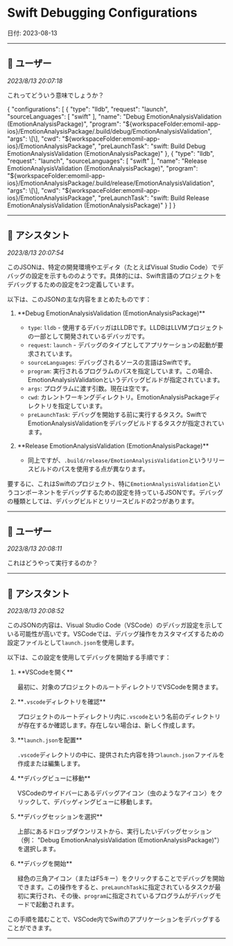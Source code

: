 # Swift Debugging Configurations

日付: 2023-08-13

---

## 👤 ユーザー
*2023/8/13 20:07:18*

これってどういう意味でしょうか？

{
    "configurations": \[
        {
            "type": "lldb",
            "request": "launch",
            "sourceLanguages": \[
                "swift"
            \],
            "name": "Debug EmotionAnalysisValidation (EmotionAnalysisPackage)",
            "program": "${workspaceFolder:emomil-app-ios}/EmotionAnalysisPackage/.build/debug/EmotionAnalysisValidation",
            "args": \[\],
            "cwd": "${workspaceFolder:emomil-app-ios}/EmotionAnalysisPackage",
            "preLaunchTask": "swift: Build Debug EmotionAnalysisValidation (EmotionAnalysisPackage)"
        },
        {
            "type": "lldb",
            "request": "launch",
            "sourceLanguages": \[
                "swift"
            \],
            "name": "Release EmotionAnalysisValidation (EmotionAnalysisPackage)",
            "program": "${workspaceFolder:emomil-app-ios}/EmotionAnalysisPackage/.build/release/EmotionAnalysisValidation",
            "args": \[\],
            "cwd": "${workspaceFolder:emomil-app-ios}/EmotionAnalysisPackage",
            "preLaunchTask": "swift: Build Release EmotionAnalysisValidation (EmotionAnalysisPackage)"
        }
    \]
}

---

## 🤖 アシスタント
*2023/8/13 20:07:54*

このJSONは、特定の開発環境やエディタ（たとえばVisual Studio Code）でデバッグの設定を示すもののようです。具体的には、Swift言語のプロジェクトをデバッグするための設定を2つ定義しています。

以下は、このJSONの主な内容をまとめたものです：

1. \*\*Debug EmotionAnalysisValidation (EmotionAnalysisPackage)\*\*

   - `type`: `lldb` - 使用するデバッガはLLDBです。LLDBはLLVMプロジェクトの一部として開発されているデバッガです。
   - `request`: `launch` - デバッグのタイプとしてアプリケーションの起動が要求されています。
   - `sourceLanguages`: デバッグされるソースの言語はSwiftです。
   - `program`: 実行されるプログラムのパスを指定しています。この場合、EmotionAnalysisValidationというデバッグビルドが指定されています。
   - `args`: プログラムに渡す引数。現在は空です。
   - `cwd`: カレントワーキングディレクトリ。EmotionAnalysisPackageディレクトリを指定しています。
   - `preLaunchTask`: デバッグを開始する前に実行するタスク。SwiftでEmotionAnalysisValidationをデバッグビルドするタスクが指定されています。

2. \*\*Release EmotionAnalysisValidation (EmotionAnalysisPackage)\*\*

   - 同上ですが、`.build/release/EmotionAnalysisValidation`というリリースビルドのパスを使用する点が異なります。

要するに、これはSwiftのプロジェクト、特に`EmotionAnalysisValidation`というコンポーネントをデバッグするための設定を持っているJSONです。デバッグの種類としては、デバッグビルドとリリースビルドの2つがあります。

---

## 👤 ユーザー
*2023/8/13 20:08:11*

これはどうやって実行するのか？

---

## 🤖 アシスタント
*2023/8/13 20:08:52*

このJSONの内容は、Visual Studio Code（VSCode）のデバッガ設定を示している可能性が高いです。VSCodeでは、デバッグ操作をカスタマイズするための設定ファイルとして`launch.json`を使用します。

以下は、この設定を使用してデバッグを開始する手順です：

1. \*\*VSCodeを開く\*\*
   
   最初に、対象のプロジェクトのルートディレクトリでVSCodeを開きます。

2. \*\*`.vscode`ディレクトリを確認\*\*

   プロジェクトのルートディレクトリ内に`.vscode`という名前のディレクトリが存在するか確認します。存在しない場合は、新しく作成します。

3. \*\*`launch.json`を配置\*\*

   `.vscode`ディレクトリの中に、提供された内容を持つ`launch.json`ファイルを作成または編集します。

4. \*\*デバッグビューに移動\*\*

   VSCodeのサイドバーにあるデバッグアイコン（虫のようなアイコン）をクリックして、デバッゲィングビューに移動します。

5. \*\*デバッグセッションを選択\*\*

   上部にあるドロップダウンリストから、実行したいデバッグセッション（例： "Debug EmotionAnalysisValidation (EmotionAnalysisPackage)"）を選択します。

6. \*\*デバッグを開始\*\*

   緑色の三角アイコン（またはF5キー）をクリックすることでデバッグを開始できます。この操作をすると、`preLaunchTask`に指定されているタスクが最初に実行され、その後、`program`に指定されているプログラムがデバッグモードで起動されます。

この手順を踏むことで、VSCode内でSwiftのアプリケーションをデバッグすることができます。

---
